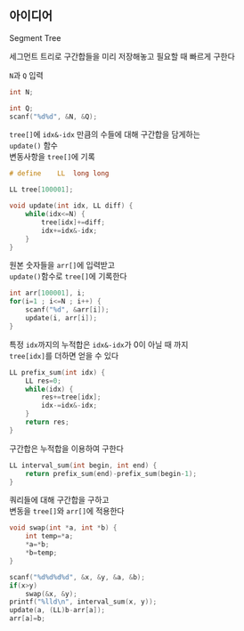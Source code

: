 ## 아이디어
Segment Tree  
  
세그먼트 트리로 구간합들을 미리 저장해놓고 필요할 때 빠르게 구한다  
  
`N`과 `Q` 입력
```c
int N;

int Q;
scanf("%d%d", &N, &Q);
```
`tree[]`에 `idx&-idx` 만큼의 수들에 대해 구간합을 담게하는  
`update()` 함수  
변동사항을 `tree[]`에 기록
```c
# define	LL	long long

LL tree[100001];

void update(int idx, LL diff) {
	while(idx<=N) {
		tree[idx]+=diff;
		idx+=idx&-idx;
	}
}
```
원본 숫자들을 `arr[]`에 입력받고  
`update()`함수로 `tree[]`에 기록한다
```c
int arr[100001], i;
for(i=1 ; i<=N ; i++) {
	scanf("%d", &arr[i]);
	update(i, arr[i]);
}
```
특정 `idx`까지의 누적합은 `idx&-idx`가 0이 아닐 때 까지  
`tree[idx]`를 더하면 얻을 수 있다
```c
LL prefix_sum(int idx) {
	LL res=0;
	while(idx) {
		res+=tree[idx];
		idx-=idx&-idx;
	}
	return res;
}
```
구간합은 누적합을 이용하여 구한다
```c
LL interval_sum(int begin, int end) {
	return prefix_sum(end)-prefix_sum(begin-1);
}
```
쿼리들에 대해 구간합을 구하고  
변동을 `tree[]`와 `arr[]`에 적용한다
```c
void swap(int *a, int *b) {
	int temp=*a;
	*a=*b;
	*b=temp;
}

scanf("%d%d%d%d", &x, &y, &a, &b);
if(x>y)
	swap(&x, &y);
printf("%lld\n", interval_sum(x, y));
update(a, (LL)b-arr[a]);
arr[a]=b;
```
